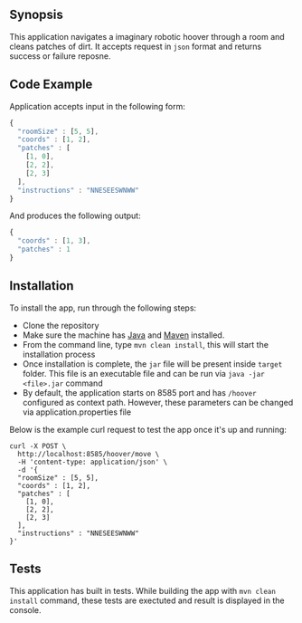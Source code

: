 ## Synopsis

This application navigates a imaginary robotic hoover through a room and cleans patches of dirt. It accepts request in `json` format and returns success or failure reposne.

## Code Example

Application accepts input in the following form:

```javascript
{
  "roomSize" : [5, 5],
  "coords" : [1, 2],
  "patches" : [
    [1, 0],
    [2, 2],
    [2, 3]
  ],
  "instructions" : "NNESEESWNWW"
}
```

And produces the following output:

```javascript
{
  "coords" : [1, 3],
  "patches" : 1
}
```

## Installation

To install the app, run through the following steps:

* Clone the repository
* Make sure the machine has [Java]() and [Maven]() installed.
* From the command line, type `mvn clean install`, this will start the installation process
* Once installation is complete, the `jar` file will be present inside `target` folder. This file is an executable file and can be run via `java -jar <file>.jar` command
* By default, the application starts on 8585 port and has `/hoover` configured as context path. However, these parameters can be changed via application.properties file

Below is the example curl request to test the app once it's up and running:

```
curl -X POST \
  http://localhost:8585/hoover/move \
  -H 'content-type: application/json' \
  -d '{
  "roomSize" : [5, 5],
  "coords" : [1, 2],
  "patches" : [
    [1, 0],
    [2, 2],
    [2, 3]
  ],
  "instructions" : "NNESEESWNWW"
}'
```

## Tests

This application has built in tests. While building the app with `mvn clean install` command, these tests are exectuted and result is displayed in the console.
